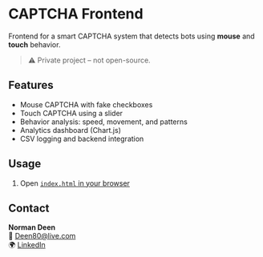 # CAPTCHA Frontend

Frontend for a smart CAPTCHA system that detects bots using **mouse** and **touch** behavior.

> ⚠️ Private project – not open-source.

## Features

- Mouse CAPTCHA with fake checkboxes  
- Touch CAPTCHA using a slider  
- Behavior analysis: speed, movement, and patterns  
- Analytics dashboard (Chart.js)  
- CSV logging and backend integration  

## Usage

1. Open [`index.html` in your browser  ](https://norman-deen.github.io/CaptchaSysFrontSmart/)

## Contact

**Norman Deen**  
📧 Deen80@live.com  
🌍 [LinkedIn](https://www.linkedin.com/in/nour-tinawi)
